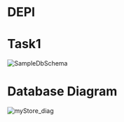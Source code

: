 # DEPI
# Task1

![SampleDbSchema](https://github.com/rahma-mohmed/DEPI/assets/99695242/66febce0-a1e8-43a3-9e70-68693bc028c3)

# Database Diagram

![myStore_diag](https://github.com/rahma-mohmed/DEPI/assets/99695242/f0434bc5-3414-4cb0-804f-5394f4813279)
